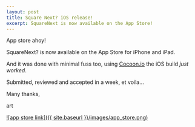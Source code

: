 ```yaml
---
layout: post
title: Square Next? iOS release!
excerpt: SquareNext is now available on the App Store!
---
```


App store ahoy!

SquareNext? is now available on the App Store for iPhone and iPad.

And it was done with minimal fuss too, using [Cocoon.io](http://cocoon.io) the iOS build *just worked*.

Submitted, reviewed and accepted in a week, et voila...

Many thanks,

art


[![app store link]({{ site.baseurl }}/images/app_store.png)](https://itunes.apple.com/us/app/squarenext/id1033562728?mt=8)
